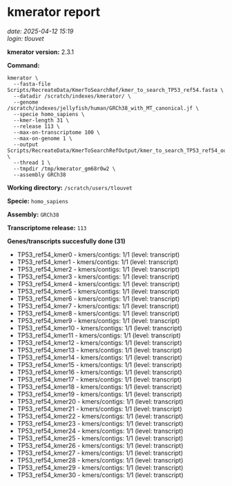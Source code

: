 # kmerator report
*date: 2025-04-12 15:19*  
*login: tlouvet*

**kmerator version:** 2.3.1

**Command:**

```
kmerator \
  --fasta-file Scripts/RecreateData/KmerToSearchRef/kmer_to_search_TP53_ref54.fasta \
  --datadir /scratch/indexes/kmerator/ \
  --genome /scratch/indexes/jellyfish/human/GRCh38_with_MT_canonical.jf \
  --specie homo_sapiens \
  --kmer-length 31 \
  --release 113 \
  --max-on-transcriptome 100 \
  --max-on-genome 1 \
  --output Scripts/RecreateData/KmerToSearchRefOutput/kmer_to_search_TP53_ref54_output \
  --thread 1 \
  --tmpdir /tmp/kmerator_gm68r0w2 \
  --assembly GRCh38
```

**Working directory:** `/scratch/users/tlouvet`

**Specie:** `homo_sapiens`

**Assembly:** `GRCh38`

**Transcriptome release:** `113`

**Genes/transcripts succesfully done (31)**

- TP53_ref54_kmer0 - kmers/contigs: 1/1 (level: transcript)
- TP53_ref54_kmer1 - kmers/contigs: 1/1 (level: transcript)
- TP53_ref54_kmer2 - kmers/contigs: 1/1 (level: transcript)
- TP53_ref54_kmer3 - kmers/contigs: 1/1 (level: transcript)
- TP53_ref54_kmer4 - kmers/contigs: 1/1 (level: transcript)
- TP53_ref54_kmer5 - kmers/contigs: 1/1 (level: transcript)
- TP53_ref54_kmer6 - kmers/contigs: 1/1 (level: transcript)
- TP53_ref54_kmer7 - kmers/contigs: 1/1 (level: transcript)
- TP53_ref54_kmer8 - kmers/contigs: 1/1 (level: transcript)
- TP53_ref54_kmer9 - kmers/contigs: 1/1 (level: transcript)
- TP53_ref54_kmer10 - kmers/contigs: 1/1 (level: transcript)
- TP53_ref54_kmer11 - kmers/contigs: 1/1 (level: transcript)
- TP53_ref54_kmer12 - kmers/contigs: 1/1 (level: transcript)
- TP53_ref54_kmer13 - kmers/contigs: 1/1 (level: transcript)
- TP53_ref54_kmer14 - kmers/contigs: 1/1 (level: transcript)
- TP53_ref54_kmer15 - kmers/contigs: 1/1 (level: transcript)
- TP53_ref54_kmer16 - kmers/contigs: 1/1 (level: transcript)
- TP53_ref54_kmer17 - kmers/contigs: 1/1 (level: transcript)
- TP53_ref54_kmer18 - kmers/contigs: 1/1 (level: transcript)
- TP53_ref54_kmer19 - kmers/contigs: 1/1 (level: transcript)
- TP53_ref54_kmer20 - kmers/contigs: 1/1 (level: transcript)
- TP53_ref54_kmer21 - kmers/contigs: 1/1 (level: transcript)
- TP53_ref54_kmer22 - kmers/contigs: 1/1 (level: transcript)
- TP53_ref54_kmer23 - kmers/contigs: 1/1 (level: transcript)
- TP53_ref54_kmer24 - kmers/contigs: 1/1 (level: transcript)
- TP53_ref54_kmer25 - kmers/contigs: 1/1 (level: transcript)
- TP53_ref54_kmer26 - kmers/contigs: 1/1 (level: transcript)
- TP53_ref54_kmer27 - kmers/contigs: 1/1 (level: transcript)
- TP53_ref54_kmer28 - kmers/contigs: 1/1 (level: transcript)
- TP53_ref54_kmer29 - kmers/contigs: 1/1 (level: transcript)
- TP53_ref54_kmer30 - kmers/contigs: 1/1 (level: transcript)
